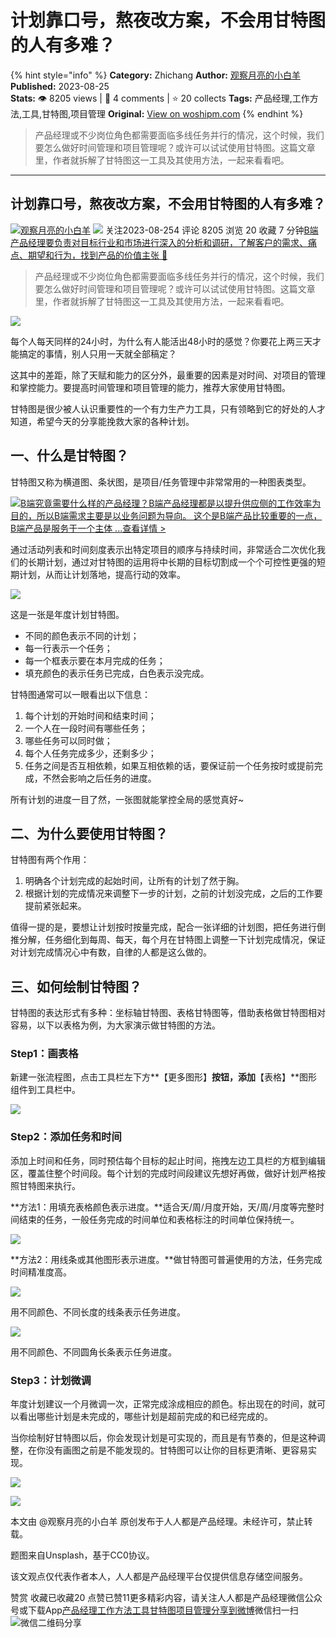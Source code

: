 # 计划靠口号，熬夜改方案，不会用甘特图的人有多难？
{% hint style="info" %}
**Category:** Zhichang
**Author:** [观察月亮的小白羊](https://www.woshipm.com/u/698588)
**Published:** 2023-08-25  
**Stats:** 👁️ 8205 views | 💬 4 comments | ⭐ 20 collects
**Tags:** 产品经理,工作方法,工具,甘特图,项目管理
**Original:** [View on woshipm.com](https://www.woshipm.com/zhichang/5891876.html)
{% endhint %}
> 产品经理或不少岗位角色都需要面临多线任务并行的情况，这个时候，我们要怎么做好时间管理和项目管理呢？或许可以试试使用甘特图。这篇文章里，作者就拆解了甘特图这一工具及其使用方法，一起来看看吧。

---

## 计划靠口号，熬夜改方案，不会用甘特图的人有多难？

[![](https://static.woshipm.com/view/woshipm_api_def_20231127180453_2067.png?imageView2/1/w/72/h/72/q/100)](https://www.woshipm.com/u/698588)[观察月亮的小白羊](https://www.woshipm.com/u/698588) ![](https://static.woshipm.com/tag/1101_1@2x.png) 关注2023-08-254 评论 8205 浏览 20 收藏 7 分钟[B端产品经理要负责对目标行业和市场进行深入的分析和调研，了解客户的需求、痛点、期望和行为，找到产品的价值主张 🔗](https://ke.qidianla.com/courses/bcpm)

> 产品经理或不少岗位角色都需要面临多线任务并行的情况，这个时候，我们要怎么做好时间管理和项目管理呢？或许可以试试使用甘特图。这篇文章里，作者就拆解了甘特图这一工具及其使用方法，一起来看看吧。

![](https://image.woshipm.com/2023/04/14/70347794-da9e-11ed-aee8-00163e0b5ff3.png)

每个人每天同样的24小时，为什么有人能活出48小时的感觉？你要花上两三天才能搞定的事情，别人只用一天就全部稿定？

这其中的差距，除了天赋和能力的区分外，最重要的因素是对时间、对项目的管理和掌控能力。要提高时间管理和项目管理的能力，推荐大家使用甘特图。

甘特图是很少被人认识重要性的一个有力生产力工具，只有领略到它的好处的人才知道，希望今天的分享能挽救大家的各种计划。

## 一、什么是甘特图？

甘特图又称为横道图、条状图，是项目/任务管理中非常常用的一种图表类型。

[![](https://image.woshipm.com/2023/08/02/f7cafd68-30e3-11ee-9da3-00163e0b5ff3.png)B端究竟需要什么样的产品经理？B端产品经理都是以提升供应侧的工作效率为目的，所以B端需求主要是以业务问题为导向。 这个是B端产品比较重要的一点，B端产品是服务于一个主体 ...查看详情 >](https://ke.qidianla.com/courses/bcpm)

通过活动列表和时间刻度表示出特定项目的顺序与持续时间，非常适合二次优化我们的长期计划，通过对甘特图的运用将中长期的目标切割成一个个可控性更强的短期计划，从而让计划落地，提高行动的效率。

![](https://image.woshipm.com/2023/08/24/d770eeda-4248-11ee-98c9-00163e0b5ff3.jpg)

这是一张是年度计划甘特图。

*   不同的颜色表示不同的计划；
*   每一行表示一个任务；
*   每一个框表示要在本月完成的任务；
*   填充颜色的表示任务已完成，白色表示没完成。

甘特图通常可以一眼看出以下信息：

1.  每个计划的开始时间和结束时间；
2.  一个人在一段时间有哪些任务；
3.  哪些任务可以同时做；
4.  每个人任务完成多少，还剩多少；
5.  任务之间是否互相依赖，如果互相依赖的话，要保证前一个任务按时或提前完成，不然会影响之后任务的进度。

所有计划的进度一目了然，一张图就能掌控全局的感觉真好~

## 二、为什么要使用甘特图？

甘特图有两个作用：

1.  明确各个计划完成的起始时间，让所有的计划了然于胸。
2.  根据计划的完成情况来调整下一步的计划，之前的计划没完成，之后的工作要提前紧张起来。

值得一提的是，要想让计划按时按量完成，配合一张详细的计划图，把任务进行倒推分解，任务细化到每周、每天，每个月在甘特图上调整一下计划完成情况，保证对计划完成情况心中有数，自律的人都是这么做的。

## 三、如何绘制甘特图？

甘特图的表达形式有多种：坐标轴甘特图、表格甘特图等，借助表格做甘特图相对容易，以下以表格为例，为大家演示做甘特图的方法。

### Step1：画表格

新建一张流程图，点击工具栏左下方**【更多图形】**按钮，添加**【表格】**图形组件到工具栏中。

![](https://image.woshipm.com/2023/08/24/2d5162d6-424d-11ee-9458-00163e0b5ff3.gif)

### Step2：添加任务和时间

添加上时间和任务，同时预估每个目标的起止时间，拖拽左边工具栏的方框到编辑区，覆盖住整个时间段。每个计划的完成时间段建议先想好再做，做好计划严格按照甘特图来执行。

**方法1：用填充表格颜色表示进度。**适合天/周/月度开始，天/周/月度等完整时间结束的任务，一般任务完成的时间单位和表格标注的时间单位保持统一。

![](https://image.woshipm.com/2023/08/24/455d6820-424d-11ee-8525-00163e0b5ff3.gif)

**方法2：用线条或其他图形表示进度。**做甘特图可普遍使用的方法，任务完成时间精准度高。

![](https://image.woshipm.com/2023/08/24/5a3e30ee-424d-11ee-8525-00163e0b5ff3.png)

用不同颜色、不同长度的线条表示任务进度。

![](https://image.woshipm.com/2023/08/24/6022ac1a-424d-11ee-9458-00163e0b5ff3.jpg)

用不同颜色、不同圆角长条表示任务进度。

### Step3：计划微调

年度计划建议一个月微调一次，正常完成涂成相应的颜色。标出现在的时间，就可以看出哪些计划是未完成的，哪些计划是超前完成的和已经完成的。

当你绘制好甘特图以后，你会发现计划是可实现的，而且是有节奏的，但是这种调整，在你没有画图之前是不能发现的。甘特图可以让你的目标更清晰、更容易实现。

![](https://image.woshipm.com/2023/08/24/ba64379e-424c-11ee-baf5-00163e0b5ff3.jpg)

![](https://image.woshipm.com/2023/08/24/c39b4dca-424c-11ee-98c9-00163e0b5ff3.png)

本文由 @观察月亮的小白羊 原创发布于人人都是产品经理。未经许可，禁止转载。

题图来自Unsplash，基于CC0协议。

该文观点仅代表作者本人，人人都是产品经理平台仅提供信息存储空间服务。

赞赏 收藏已收藏20 点赞已赞11更多精彩内容，请关注人人都是产品经理微信公众号或下载App[产品经理](https://www.woshipm.com/tag/pmd)[工作方法](https://www.woshipm.com/tag/%e5%b7%a5%e4%bd%9c%e6%96%b9%e6%b3%95)[工具](https://www.woshipm.com/tag/%e5%b7%a5%e5%85%b7)[甘特图](https://www.woshipm.com/tag/%e7%94%98%e7%89%b9%e5%9b%be)[项目管理](https://www.woshipm.com/tag/%e9%a1%b9%e7%9b%ae%e7%ae%a1%e7%90%86)[分享到微博](https://service.weibo.com/share/share.php?appkey=2775287854&title=计划靠口号，熬夜改方案，不会用甘特图的人有多难？&url=https://www.woshipm.com/zhichang/5891876.html&pic=https://image.woshipm.com/2023/04/14/70347794-da9e-11ed-aee8-00163e0b5ff3.png)微信扫一扫![微信二维码](https://api.pwmqr.com/qrcode/create/?url=https://www.woshipm.com/zhichang/5891876.html)分享